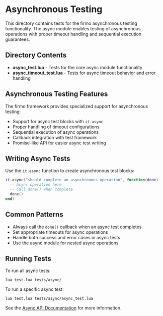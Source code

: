 # Asynchronous Testing

This directory contains tests for the firmo asynchronous testing functionality. The async module enables testing of asynchronous operations with proper timeout handling and sequential execution guarantees.

## Directory Contents

- **async_test.lua** - Tests for the core async module functionality
- **async_timeout_test.lua** - Tests for async timeout behavior and error handling

## Asynchronous Testing Features

The firmo framework provides specialized support for asynchronous testing:

- Support for async test blocks with `it.async`
- Proper handling of timeout configurations
- Sequential execution of async operations
- Callback integration with test framework
- Promise-like API for easier async test writing

## Writing Async Tests

Use the `it.async` function to create asynchronous test blocks:

```lua
it.async("should complete an asynchronous operation", function(done)
  -- Async operation here
  -- Call done() when complete
  done()
end)
```

## Common Patterns

- Always call the `done()` callback when an async test completes
- Set appropriate timeouts for async operations
- Handle both success and error cases in async tests
- Use the async module for nested async operations

## Running Tests

To run all async tests:
```
lua test.lua tests/async/
```

To run a specific async test:
```
lua test.lua tests/async/async_test.lua
```

See the [Async API Documentation](/docs/api/async.md) for more information.